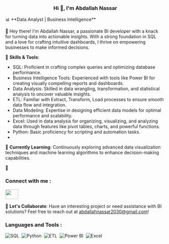 <h3 align="center">Hi 👋, I'm Abdallah Nassar </h3>
📊 **Data Analyst | Business Intelligence**

👋 Hey there! I'm Abdallah Nassar, a passionate BI developer with a knack for turning data into actionable insights. With a strong foundation in SQL and a love for crafting intuitive dashboards, I thrive on empowering businesses to make informed decisions.

🚀 **Skills & Tools**:
- SQL: Proficient in crafting complex queries and optimizing database performance.
- Business Intelligence Tools: Experienced with tools like Power BI for creating visually compelling reports and dashboards.
- Data Analysis: Skilled in data wrangling, transformation, and statistical analysis to uncover valuable insights.
- ETL: Familiar with Extract, Transform, Load processes to ensure smooth data flow and integration.
- Data Modeling: Expertise in designing efficient data models for optimal performance and scalability.
- Excel: Used in data analysis for organizing, visualizing, and analyzing data through features like pivot tables, charts, and powerful functions.
- Python: Basic proficiency for scripting and automation tasks.
- 
🌱 **Currently Learning**: Continuously exploring advanced data visualization techniques and machine learning algorithms to enhance decision-making capabilities.

🔗<h3 align="left">Connect with me : </h3>
<p align="left">
<a href="https://www.linkedin.com/in/abdallah-nassar99" target="blank"><img align="center" src="https://raw.githubusercontent.com/rahuldkjain/github-profile-readme-generator/master/src/images/icons/Social/linked-in-alt.svg"  height="30" width="40" /></a>
</p> 

📧 **Let's Collaborate**: Have an interesting project or need assistance with BI solutions? Feel free to reach out at [abdallahnassar2030@gmail.com](abdallahnassar2030@gmail.com)!
### <h3 align="left">Languages and Tools : </h3> 
![SQL](https://img.shields.io/badge/-SQL%20-05122A?style=flat&logo=sqlite&logoColor=white)&nbsp;
![Python](https://img.shields.io/badge/-Python%20-05122A?style=flat&logo=python)&nbsp;
![ETL](https://img.shields.io/badge/-ETL%20-05122A?style=flat&logo=apache-airflow&logoColor=white)&nbsp;
![Power BI](https://img.shields.io/badge/-Power%20BI%20-FDDB27?style=flat&logo=powerbi&logoColor=white)&nbsp;
![Excel](https://img.shields.io/badge/-Excel%20-05122A?style=flat&logo=microsoft-excel&logoColor=white)&nbsp;




